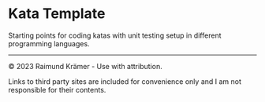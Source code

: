 # Kata Template

Starting points for coding katas with unit testing setup in different programming languages.

___

© 2023 Raimund Krämer - Use with attribution.

Links to third party sites are included for convenience only and I am not responsible for their contents.
